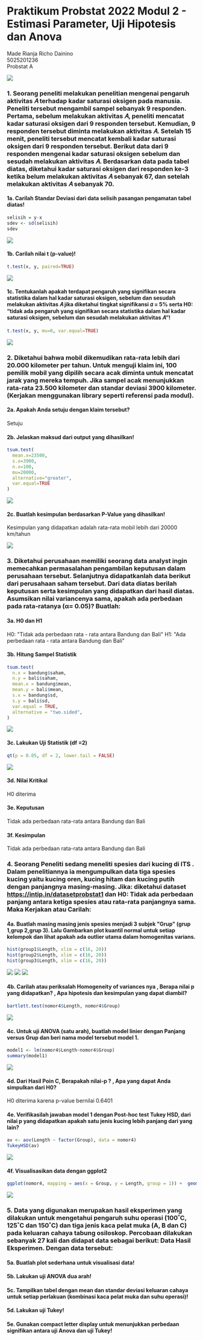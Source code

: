 # Praktikum Probstat 2022 Modul 2 - Estimasi Parameter, Uji Hipotesis dan Anova
Made Rianja Richo Dainino <br />
5025201236 <br />
Probstat A

![](/img/1.jpg)
### 1. Seorang peneliti melakukan penelitian mengenai pengaruh aktivitas 𝐴 terhadap kadar saturasi oksigen pada manusia. Peneliti tersebut mengambil sampel sebanyak 9 responden. Pertama, sebelum melakukan aktivitas 𝐴, peneliti mencatat kadar saturasi oksigen dari 9 responden tersebut. Kemudian, 9 responden tersebut diminta melakukan aktivitas 𝐴. Setelah 15 menit, peneliti tersebut mencatat kembali kadar saturasi oksigen dari 9 responden tersebut. Berikut data dari 9 responden mengenai kadar saturasi oksigen sebelum dan sesudah melakukan aktivitas 𝐴. Berdasarkan data pada tabel diatas, diketahui kadar saturasi oksigen dari responden ke-3 ketika belum melakukan aktivitas 𝐴 sebanyak 67, dan setelah melakukan aktivitas 𝐴 sebanyak 70.
#### 1a. Carilah Standar Deviasi dari data selisih pasangan pengamatan tabel diatas!
```R
selisih = y-x
sdev <- sd(selisih)
sdev
```
![](/img/1a.jpg)

#### 1b. Carilah nilai t (p-value)!
```R
t.test(x, y, paired=TRUE)
```
![](/img/1b.jpg)

#### 1c. Tentukanlah apakah terdapat pengaruh yang signifikan secara statistika dalam hal kadar saturasi oksigen, sebelum dan sesudah melakukan aktivitas 𝐴 jika diketahui tingkat signifikansi 𝛼 = 5% serta H0: “tidak ada pengaruh yang signifikan secara statistika dalam hal kadar saturasi oksigen, sebelum dan sesudah melakukan aktivitas 𝐴”!
```R
t.test(x, y, mu=0, var.equal=TRUE)
```
![](/img/1c.jpg)

### 2. Diketahui bahwa mobil dikemudikan rata-rata lebih dari 20.000 kilometer per tahun. Untuk menguji klaim ini, 100 pemilik mobil yang dipilih secara acak diminta untuk mencatat jarak yang mereka tempuh. Jika sampel acak menunjukkan rata-rata 23.500 kilometer dan standar deviasi 3900 kilometer. (Kerjakan menggunakan library seperti referensi pada modul).
#### 2a. Apakah Anda setuju dengan klaim tersebut?
Setuju

#### 2b. Jelaskan maksud dari output yang dihasilkan!
```R
tsum.test(
  mean.x=23500,
  s.x=3900,
  n.x=100,
  mu=20000,
  alternative="greater",
  var.equal=TRUE
)
```
![](/img/2b.jpg)

#### 2c. Buatlah kesimpulan berdasarkan P-Value yang dihasilkan!
Kesimpulan yang didapatkan adalah rata-rata mobil lebih dari 20000 km/tahun

![](/img/3.jpg)
### 3. Diketahui perusahaan memiliki seorang data analyst ingin memecahkan permasalahan pengambilan keputusan dalam perusahaan tersebut. Selanjutnya didapatkanlah data berikut dari perusahaan saham tersebut. Dari data diatas berilah keputusan serta kesimpulan yang didapatkan dari hasil diatas. Asumsikan nilai variancenya sama, apakah ada perbedaan pada rata-ratanya (α= 0.05)? Buatlah:
#### 3a. H0 dan H1
H0: "Tidak ada perbedaan rata - rata antara Bandung dan Bali"
H1: "Ada perbedaan rata - rata antara Bandung dan Bali"

#### 3b. Hitung Sampel Statistik
```R
tsum.test(
  n.x = bandung$saham,
  n.y = bali$saham,
  mean.x = bandung$mean,
  mean.y = bali$mean,
  s.x = bandung$sd,
  s.y = bali$sd,
  var.equal = TRUE,
  alternative = "two.sided",
)
```
![](/img/3b.jpg)


#### 3c. Lakukan Uji Statistik (df =2)
```R
qt(p = 0.05, df = 2, lower.tail = FALSE)
```
![](/img/3c.jpg)

#### 3d. Nilai Kritikal
H0 diterima

#### 3e. Keputusan
Tidak ada perbedaan rata-rata antara Bandung dan Bali

#### 3f. Kesimpulan
Tidak ada perbedaan rata-rata antara Bandung dan Bali

### 4. Seorang Peneliti sedang meneliti spesies dari kucing di ITS . Dalam penelitiannya ia mengumpulkan data tiga spesies kucing yaitu kucing oren, kucing hitam dan kucing putih dengan panjangnya masing-masing. Jika: diketahui dataset https://intip.in/datasetprobstat1 dan H0: Tidak ada perbedaan panjang antara ketiga spesies atau rata-rata panjangnya sama. Maka Kerjakan atau Carilah:
#### 4a. Buatlah masing masing jenis spesies menjadi 3 subjek "Grup" (grup 1,grup 2,grup 3). Lalu Gambarkan plot kuantil normal untuk setiap kelompok dan lihat apakah ada outlier utama dalam homogenitas varians.
```R
hist(group1$Length, xlim = c(16, 20))
hist(group2$Length, xlim = c(16, 20))
hist(group3$Length, xlim = c(16, 20))
```
![](/img/4a-1.jpg)
![](/img/4a-2.jpg)
![](/img/4a-3.jpg)


#### 4b. Carilah atau periksalah Homogeneity of variances nya , Berapa nilai p yang didapatkan? , Apa hipotesis dan kesimpulan yang dapat diambil?
```R
bartlett.test(nomor4$Length, nomor4$Group)
```
![](/img/4b.jpg)

#### 4c. Untuk uji ANOVA (satu arah), buatlah model linier dengan Panjang versus Grup dan beri nama model tersebut model 1.
```R
model1 <- lm(nomor4$Length~nomor4$Group)
summary(model1)
```
![](/img/4c.jpg)

#### 4d. Dari Hasil Poin C, Berapakah nilai-p ? , Apa yang dapat Anda simpulkan dari H0?
H0 diterima karena p-value bernilai 0.6401

#### 4e. Verifikasilah jawaban model 1 dengan Post-hoc test Tukey HSD, dari nilai p yang didapatkan apakah satu jenis kucing lebih panjang dari yang lain?
```R
av <- aov(Length ~ factor(Group), data = nomor4)
TukeyHSD(av)
```
![](/img/4e.jpg)

#### 4f. Visualisasikan data dengan ggplot2
```R
ggplot(nomor4, mapping = aes(x = Group, y = Length, group = 1)) +  geom_boxplot()
```
![](/img/4f.jpg)

### 5. Data yang digunakan merupakan hasil eksperimen yang dilakukan untuk mengetahui pengaruh suhu operasi (100˚C, 125˚C dan 150˚C) dan tiga jenis kaca pelat muka (A, B dan C) pada keluaran cahaya tabung osiloskop. Percobaan dilakukan sebanyak 27 kali dan didapat data sebagai berikut: Data Hasil Eksperimen. Dengan data tersebut:
#### 5a. Buatlah plot sederhana untuk visualisasi data!

#### 5b. Lakukan uji ANOVA dua arah!

#### 5c. Tampilkan tabel dengan mean dan standar deviasi keluaran cahaya untuk setiap perlakuan (kombinasi kaca pelat muka dan suhu operasi)!

#### 5d. Lakukan uji Tukey!

#### 5e. Gunakan compact letter display untuk menunjukkan perbedaan signifikan antara uji Anova dan uji Tukey!
